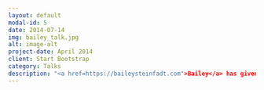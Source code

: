 ```yaml
---
layout: default
modal-id: 5
date: 2014-07-14
img: bailey_talk.jpg
alt: image-alt
project-date: April 2014
client: Start Bootstrap
category: Talks
description: "<a href=https://baileysteinfadt.com">Bailey</a> has given a variety of conference talks and workshops to people of all ages.
---
```

